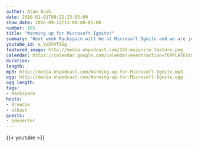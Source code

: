```yaml
---
author: Alan Bush
date: 2016-01-01T09:22:23-05:00
show_date: 2016-09-22T13:00:00-05:00
number: 165
title: "Warming up for Microsoft Ignite!"
summary: "Next week Rackspace will be at Microsoft Ignite and we are joined by Jeff DeVerter to cover all the ways you can engage with Rackspace to make the most of our expertise in Azure, Microsoft Private Cloud, SharePoint, Office and Security."
youtube_id: a_VoXXVT9Sg
featured_image: http://media.ohpodcast.com/165-msignite_feature.png
calendar: https://calendar.google.com/calendar/event?action=TEMPLATE&tmeid=bzBuN3A1OWZja2FuajhjdmZsMW1xZHI1ZDggZmxwOXFtZW9mYWYwNTM4anU1Y21sb3Vic29AZw&tmsrc=flp9qmeofaf0538ju5cmloubso%40group.calendar.google.com
duration:
length:
mp3: http://media.ohpodcast.com/Warming-up-for-Microsoft-Ignite.mp3
ogg: http://media.ohpodcast.com/Warming-up-for-Microsoft-Ignite.ogg
ogg_length:
tags:
- Rackspace
hosts:
- drewcox
- albush
guests:
- jdeverter
---
```



<!--more-->

{{< youtube >}}
